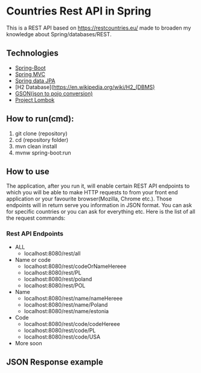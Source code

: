 # Countries Rest API in Spring
This is a REST API based on https://restcountries.eu/ 
 made to broaden my knowledge
about Spring/databases/REST. 

## Technologies
* [Spring-Boot](https://spring.io/projects/spring-boot)
* [Spring MVC](https://docs.spring.io/spring/docs/current/spring-framework-reference/web.html)
* [Spring data JPA](https://spring.io/projects/spring-data-jpa)
* [H2 Database](https://en.wikipedia.org/wiki/H2_(DBMS)
* [GSON(json to pojo conversion)](https://github.com/google/gson)
* [Project Lombok](https://projectlombok.org/)

## How to run(cmd):
1. git clone (repository)
1. cd (repository folder)
1. mvn clean install
1. mvnw spring-boot:run

## How to use
The application, after you run it, 
will enable certain REST API endpoints to which you
will be able to make HTTP requests to from your front end application
or your favourite browser(Mozilla, Chrome etc.).
Those endpoints will in return serve you information in JSON format.
You can ask for specific countries or you can ask for everything etc.
Here is the list of all the request commands:
### Rest API Endpoints
* ALL  
    * localhost:8080/rest/all
* Name or code
    * localhost:8080/rest/codeOrNameHereee
    * localhost:8080/rest/PL
    * localhost:8080/rest/poland
    * localhost:8080/rest/POL
* Name
    * localhost:8080/rest/name/nameHereee
    * localhost:8080/rest/name/Poland
    * localhost:8080/rest/name/estonia
* Code
    * localhost:8080/rest/code/codeHereee
    * localhost:8080/rest/code/PL
    * localhost:8080/rest/code/USA
* More soon

## JSON Response example





